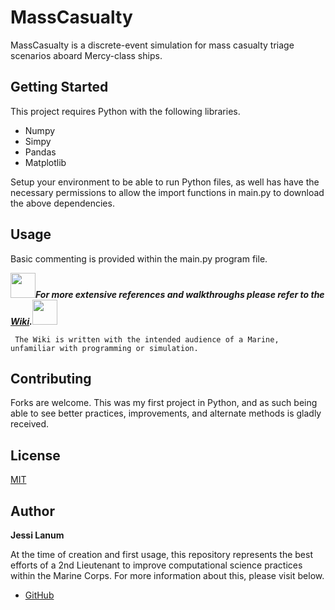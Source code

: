 # MassCasualty

MassCasualty is a discrete-event simulation for mass casualty triage scenarios aboard Mercy-class ships. 

## Getting Started

This project requires Python with the following libraries.
* Numpy
* Simpy
* Pandas
* Matplotlib

Setup your environment to be able to run Python files, as well has have the necessary permissions to allow the import functions in main.py to download the above dependencies.

## Usage

Basic commenting is provided within the main.py program file. 

<img src="https://upload.wikimedia.org/wikipedia/commons/thumb/9/9f/Emblem_of_the_United_States_Marine_Corps.svg/768px-Emblem_of_the_United_States_Marine_Corps.svg.png" width="40" height="40">***For more extensive references and walkthroughs please refer to the [Wiki](https://github.com/itsalljokay/MassCasualty/wiki).***<img src="https://upload.wikimedia.org/wikipedia/commons/thumb/9/9f/Emblem_of_the_United_States_Marine_Corps.svg/768px-Emblem_of_the_United_States_Marine_Corps.svg.png" width="40" height="40">

     The Wiki is written with the intended audience of a Marine, unfamiliar with programming or simulation.

## Contributing

Forks are welcome. This was my first project in Python, and as such being able to see better practices, improvements, and alternate methods is gladly received.


## License

[MIT](https://choosealicense.com/licenses/mit/)

## Author
**Jessi Lanum**

At the time of creation and first usage, this repository represents the best efforts of a 2nd Lieutenant to improve computational science practices within the Marine Corps. For more information about this, please visit below.

- [GitHub](https://github.com/itsalljokay)
 
